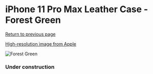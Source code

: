 # iPhone 11 Pro Max Leather Case - Forest Green

[Return to previous page](/iphone_11)

[High-resolution image from Apple](https://store.storeimages.cdn-apple.com/8756/as-images.apple.com/is/MX0C2?wid=4500&hei=4500&fmt=png)

<div style="width: 384px"><img src="/everypreview/MX0C2.png" alt="Forest Green"></div>

### Under construction
